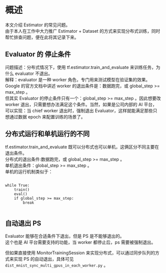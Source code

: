 # 概述
本文介绍 Estimator 的常见问题。    
由于本人在工作中大力推广 Estimator + Dataset 的方式来实现分布式训练，同时帮忙排查问题，便在此将其记录下来。

## Evaluator 的 停止条件
问题描述：分布式情况下，使用 tf.estimator.train_and_evaluate 来训练任务，为什么 evaluator 不退出。    
解释：evaluator 是一种 worker 角色，专门用来测试模型在验证集的效果。
Google 的官方文档中讲述 worker 的退出条件是：数据跑完，或 global_step >= max_step 。    
但其实 Evaluator 的停止条件只有一个：global_step >= max_step 。因此想要改 worker 退出，只需要想办法满足这个条件。当然，如果是公司内部的 AI 平台，可以实现：当 chief worker 退出时，强制退出 Evaluator，这样就能满足那些只想通过数据 epoch 来配置训练的场景了。

## 分布式运行和单机运行的不同
tf.estimator.train_and_evaluate 既可以分布式也可以单机，这俩区分不同主要在退出条件。    
分布式的退出条件:数据跑完，或 global_step >= max_step 。      
单机退出条件：global_step >= max_step 。    
单机的运行机制类似于：    

~~~

while True:
	train()
	eval()
	if global_step >= max_step:
		break
	
~~~

## 自动退出 PS
Evaluator 能够在合适条件下退出，但是 PS 是不能够退出的。     
这个也是 AI 平台需要支持的功能，当 worker 都停止后，ps 需要被强制退出。    
   
但如果直接使用 MonitorTrainingSession 来实现分布式，可以通过同步队列的方式来实现 PS 的自动退出，具体可见  `dist_mnist_sync_multi_gpus_in_each_worker.py` 。

